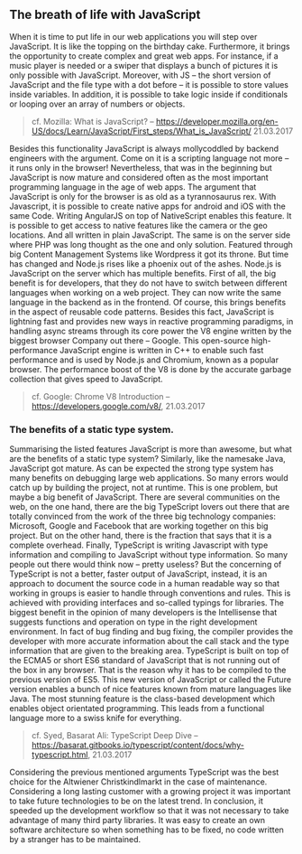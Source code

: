 ## The breath of life with JavaScript

When it is time to put life in our web applications you will step over  JavaScript. It is like the topping on the birthday cake. Furthermore, it brings the opportunity to create complex and great web apps. For instance, if a music player is needed or a swiper that displays a bunch of pictures it is only possible with JavaScript. Moreover, with JS – the short version of JavaScript and the file type with a dot before – it is possible to store values inside variables. In addition, it is possible to take logic inside if conditionals or looping over an array of numbers or objects.
> cf. Mozilla: What is JavaScript? – https://developer.mozilla.org/en-US/docs/Learn/JavaScript/First_steps/What_is_JavaScript/ 21.03.2017

Besides this functionality JavaScript is always mollycoddled by backend engineers with the argument. Come on it is a scripting language not more – it runs only in the browser! Nevertheless, that was in the beginning but JavaScript is now mature and considered often as the most important programming language in the age of web apps. The argument that JavaScript is only for the browser is as old as a tyrannosaurus rex. With Javascript, it is possible to create native apps for android and iOS with the same Code. Writing AngularJS on top of NativeScript enables this feature. It is possible to get access to native features like the camera or the geo locations. And all written in plain JavaScript. The same is on the server side where PHP was long thought as the one and only solution. Featured through big Content Management Systems like Wordpress it got its throne. But time has changed and Node.js rises like a phoenix out of the ashes. Node.js is JavaScript on the server which has multiple benefits. First of all, the big benefit is for developers, that they do not have to switch between different languages when working on a web project. They can now write the same language in the backend as in the frontend. Of course, this brings benefits in the aspect of reusable code patterns. Besides this fact, JavaScript is lightning fast and provides new ways in reactive programming paradigms, in handling async streams through its core power the V8 engine written by the biggest browser Company out there – Google. This open-source high-performance JavaScript engine is written in C++ to enable such fast performance and is used by Node.js and Chromium, known as a popular browser. The performance boost of the V8 is done by the accurate garbage collection that gives speed to JavaScript.
> cf. Google: Chrome V8 Introduction – https://developers.google.com/v8/, 21.03.2017

### The benefits of a static type system.

Summarising the listed features JavaScript is more than awesome, but what are the benefits of a static type system? Similarly, like the namesake Java, JavaScript got mature. As can be expected the strong type system has many benefits on debugging large web applications. So many errors would catch up by building the project, not at runtime. This is one problem, but maybe a big benefit of JavaScript. There are several communities on the web, on the one hand, there are the big TypeScript lovers out there that are totally convinced from the work of the three big technology companies: Microsoft, Google and Facebook that are working together on this big project. But on the other hand, there is the fraction that says that it is a complete overhead. Finally, TypeScript is writing Javascript with type information and compiling to JavaScript without type information. So many people out there would think now – pretty useless? But the concerning of TypeScript is not a better, faster output of JavaScript, instead, it is an approach to document the source code in a human readable way so that working in groups is easier to handle through conventions and rules. This is achieved with providing interfaces and so-called typings for libraries. The biggest benefit in the opinion of many developers is the Intellisense that suggests functions and operation on type in the right development environment. In fact of bug finding and bug fixing, the compiler provides the developer with more accurate information about the call stack and the type information that are given to the breaking area. TypeScript is built on top of the ECMA5 or short ES6 standard of JavaScript that is not running out of the box in any browser. That is the reason why it has to be compiled to the previous version of ES5. This new version of JavaScript or called the Future version enables a bunch of nice features known from mature languages like Java. The most stunning feature is the class-based development which enables object orientated programming. This leads from a functional language more to a swiss knife for everything. 
> cf. Syed, Basarat Ali: TypeScript Deep Dive – https://basarat.gitbooks.io/typescript/content/docs/why-typescript.html, 21.03.2017

Considering the previous mentioned arguments TypeScript was the best choice for the Altwiener Christkindlmarkt in the case of maintenance. Considering a long lasting customer with a growing project it was important to take future technologies to be on the latest trend. In conclusion, it speeded up the development workflow so that it was not necessary to take advantage of many third party libraries. It was easy to create an own software architecture so when something has to be fixed, no code written by a stranger has to be maintained.
